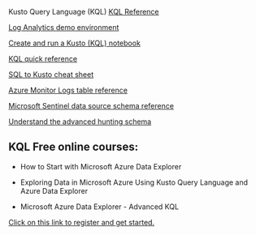  Kusto Query Language (KQL)
[KQL Reference](https://docs.microsoft.com/en-us/azure/data-explorer/kusto/query/) 

[Log Analytics demo environment](https://portal.loganalytics.io/demo) 

[Create and run a Kusto (KQL) notebook](https://docs.microsoft.com/en-us/sql/azure-data-studio/notebooks/notebooks-kusto-kernel?view=sql-server-ver16) 

[KQL quick reference](https://docs.microsoft.com/en-us/azure/data-explorer/kql-quick-reference)

[SQL to Kusto cheat sheet](https://docs.microsoft.com/en-us/azure/data-explorer/kusto/query/sqlcheatsheet)

[Azure Monitor Logs table reference](https://docs.microsoft.com/en-us/azure/azure-monitor/reference/tables/tables-category)

[Microsoft Sentinel data source schema reference](https://docs.microsoft.com/en-us/azure/sentinel/data-source-schema-reference)

[Understand the advanced hunting schema](https://docs.microsoft.com/en-us/microsoft-365/security/defender/advanced-hunting-query-language?view=o365-worldwide)

KQL Free online courses:
-----
* How to Start with Microsoft Azure Data Explorer

* Exploring Data in Microsoft Azure Using Kusto Query Language and Azure Data Explorer

* Microsoft Azure Data Explorer - Advanced KQL

[Click on this link to register and get started.](https://www.pluralsight.com/partners/microsoft/azure-data-explorer)


